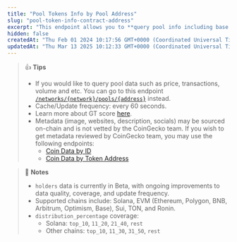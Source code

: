 ```yaml
---
title: "Pool Tokens Info by Pool Address"
slug: "pool-token-info-contract-address"
excerpt: "This endpoint allows you to **query pool info including base and quote token info based on provided pool contract address on a network**"
hidden: false
createdAt: "Thu Feb 01 2024 10:17:56 GMT+0000 (Coordinated Universal Time)"
updatedAt: "Thu Mar 13 2025 10:12:33 GMT+0000 (Coordinated Universal Time)"
---
```

> 👍 **Tips**
> 
> - If you would like to query pool data such as price, transactions, volume and etc. You can go to this endpoint [`/networks/{network}/pools/{address}`](/reference/pool_address) instead.
> - Cache/Update frequency: every 60 seconds.
> - Learn more about GT score [here](https://support.coingecko.com/hc/en-us/articles/38381394237593-What-is-GT-Score-How-is-GT-Score-calculated).
> - Metadata (image, websites, description, socials) may be sourced on-chain and is not vetted by the CoinGecko team. If you wish to get metadata reviewed by CoinGecko team, you may use the following endpoints:
>   - [Coin Data by ID](https://docs.coingecko.com/reference/coins-id)
>   - [Coin Data by Token Address](https://docs.coingecko.com/reference/coins-contract-address)

> 📘 **Notes**
> 
> - `holders` data is currently in Beta, with ongoing improvements to data quality, coverage, and update frequency.
> - Supported chains include: Solana, EVM (Ethereum, Polygon, BNB, Arbitrum, Optimism, Base), Sui, TON, and Ronin.
> - `distribution_percentage` coverage:
>   - Solana: `top_10`, `11_20`, `21_40`, `rest`
>   - Other chains: `top_10`, `11_30`, `31_50`, `rest`
